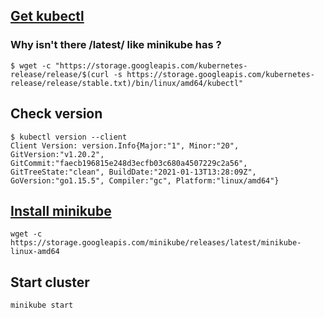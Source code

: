 ## [Get kubectl](https://v1-18.docs.kubernetes.io/docs/tasks/tools/install-kubectl/#install-kubectl-on-linux)

### Why isn't there /latest/ like minikube has ?
```
$ wget -c "https://storage.googleapis.com/kubernetes-release/release/$(curl -s https://storage.googleapis.com/kubernetes-release/release/stable.txt)/bin/linux/amd64/kubectl"              
```

## Check version

```
$ kubectl version --client
Client Version: version.Info{Major:"1", Minor:"20", GitVersion:"v1.20.2", GitCommit:"faecb196815e248d3ecfb03c680a4507229c2a56", GitTreeState:"clean", BuildDate:"2021-01-13T13:28:09Z", GoVersion:"go1.15.5", Compiler:"gc", Platform:"linux/amd64"}
```

## [Install minikube](https://v1-18.docs.kubernetes.io/docs/tasks/tools/install-minikube/)

```
wget -c https://storage.googleapis.com/minikube/releases/latest/minikube-linux-amd64
```

## Start cluster

```
minikube start
```
